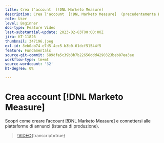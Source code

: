 ```yaml
---
title: Crea l'account  [!DNL Marketo Measure]
description: Crea l'account  [!DNL Marketo Measure]  (precedentemente Bizible) e connetti le piattaforme di annunci (istanza di produzione).
role: User
level: Beginner
doc-type: Feature Video
last-substantial-update: 2023-02-03T00:00:00Z
jira: KT-11826
thumbnail: 347196.jpeg
exl-id: 8eb0ab74-e7d5-4ec5-b3b0-01dcf51544f5
feature: Fundamentals
source-git-commit: 689dfa5c39b3b7b22656ddd4290323beb87ea3ae
workflow-type: tm+mt
source-wordcount: '32'
ht-degree: 0%

---
```


# Crea account [!DNL Marketo Measure]

Scopri come creare l’account [!DNL Marketo Measure] e connettersi alle piattaforme di annunci (istanza di produzione).

>[!VIDEO](https://video.tv.adobe.com/v/3421326/?learn=on&captions=ita){transcript=true}
